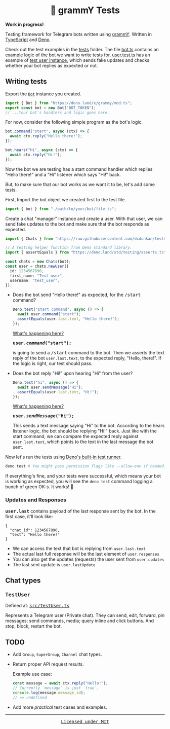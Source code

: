 <h1 align="center">🧪 grammY Tests</h1>

**Work in progress!**

Testing framework for Telegram bots written using [grammY](https://grammy.dev).
Written in [TypeScript](https://typescript.org) and [Deno](https://deno.land/).

Check out the test examples in the [tests](/tests/) folder. The file
[bot.ts](/tests/bot.ts) contains an example logic of the bot we want to write
tests for. [user.test.ts](/tests/user.test.ts) has an example of
[test user instance](#testuser), which sends fake updates and checks whether
your bot replies as expected or not.

## Writing tests

Export the
[`Bot`](https://doc.deno.land/https://deno.land/x/grammy/mod.ts/~/Bot) instance
you created.

```ts
import { Bot } from "https://deno.land/x/grammy/mod.ts";
export const bot = new Bot("BOT_TOKEN");
// ...Your bot's handlers and logic goes here.
```

For now, consider the following simple program as the bot's logic.

```ts
bot.command("start", async (ctx) => {
  await ctx.reply("Hello there!");
});

bot.hears("Hi", async (ctx) => {
  await ctx.reply("Hi!");
});
```

Now the bot we are testing has a start command handler which replies "Hello
there!" and a "Hi" listener which says "Hi!" back.

But, to make sure that our bot works as we want it to be, let's add some tests.

First, Import the bot object we created first to the test file.

```ts
import { bot } from "./path/to/your/bot/file.ts";
```

Create a chat "manager" instance and create a user. With that user, we can send
fake updates to the bot and make sure that the bot responds as expected.

```ts
import { Chats } from "https://raw.githubusercontent.com/dcdunkan/tests/main/mod.ts";

// A testing helper function from Deno standard library.
import { assertEquals } from "https://deno.land/std/testing/asserts.ts";

const chats = new Chats(bot);
const user = chats.newUser({
  id: 1234567890,
  first_name: "Test user",
  username: "test_user",
});
```

- Does the bot send "Hello there!" as expected, for the <samp>/start</samp>
  command?
  ```ts
  Deno.test("start command", async () => {
    await user.command("start");
    assertEquals(user.last.text, "Hello there!");
  });
  ```

  <ins>What's happening here?</ins>

  <samp><b>user.<i>command</i>("start");</b></samp>

  is going to send a <samp>/start</samp> command to the bot. Then we asserts the
  text reply of the bot `user.last.text`, to the expected reply, "Hello,
  there!". If the logic is right, our test should pass.

- Does the bot reply "Hi!" upon hearing "Hi" from the user?
  ```ts
  Deno.test("hi", async () => {
    await user.sendMessage("Hi");
    assertEquals(user.last.text, "Hi!");
  });
  ```

  <ins>What's happening here?</ins>

  <samp><b>user.<i>sendMessage</a></i>("Hi");</b></samp>

  This sends a text message saying "Hi" to the bot. According to the hears
  listener logic, the bot should be replying "Hi!" back. Just like with the
  start command, we can compare the expected reply against `user.last.text`,
  which points to the text in the last message the bot sent.

Now let's run the tests using
[Deno's built-in test runner](https://deno.land/manual/testing).

```bash
deno test # You might pass permission flags like --allow-env if needed.
```

If everything's fine, and your tests were successful, which means your bot is
working as expected, you will see the `deno test` command logging a bunch of
green OK-s. It works! 🎉

### Updates and Responses

<samp><b>user.last</b></samp> contains payload of the last response sent by the
bot. In the first case, it'll look like:

```jsonc
{
  "chat_id": 1234567890,
  "text": "Hello there!"
}
```

- We can access the text that bot is replying from `user.last.text`
- The actual last full response will be the last element of `user.responses`
- You can also get the updates (requests) the user sent from `user.updates`
- The last sent update is `user.lastUpdate`

## Chat types

### <samp>TestUser</samp>

Defined at: <samp> [src/TestUser.ts](/src/TestUser.ts)</samp>

Represents a Telegram user (Private chat). They can send, edit, forward, pin
messages; send commands, media; query inline and click buttons. And stop, block,
restart the bot.

## TODO

- Add `Group`, `SuperGroup`, `Channel` chat types.
- Return proper API request results.

  Example use case:
  ```ts
  const message = await ctx.reply("Hello!");
  // Currently `message` is just `true`.
  console.log(message.message_id);
  // => undefined
  ```
- Add more _practical_ test cases and examples.

---

<p align="center">
  <samp>
    <a href="https://github.com/dcdunkan/tests/blob/main/LICENSE">Licensed under MIT</a>
  </samp>
</p>

